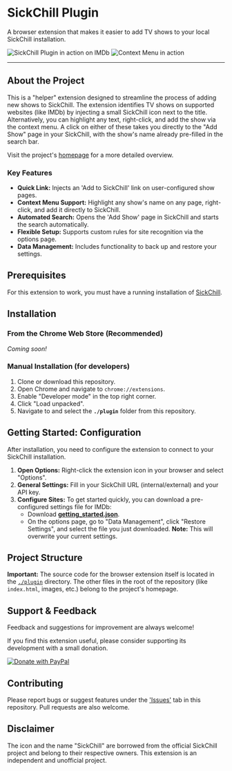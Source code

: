 # SickChill Plugin

A browser extension that makes it easier to add TV shows to your local SickChill installation.

![SickChill Plugin in action on IMDb](https://tiwas.github.io/sc-plugin/img/IMDb%20injected%20link.png)
![Context Menu in action](https://tiwas.github.io/sc-plugin/img/context_menu.png)

---

## About the Project

This is a "helper" extension designed to streamline the process of adding new shows to SickChill. The extension identifies TV shows on supported websites (like IMDb) by injecting a small SickChill icon next to the title. Alternatively, you can highlight any text, right-click, and add the show via the context menu. A click on either of these takes you directly to the "Add Show" page in your SickChill, with the show's name already pre-filled in the search bar.

Visit the project's [homepage](https://tiwas.github.io/sc-plugin/) for a more detailed overview.

### Key Features
* **Quick Link:** Injects an 'Add to SickChill' link on user-configured show pages.
* **Context Menu Support:** Highlight any show's name on any page, right-click, and add it directly to SickChill.
* **Automated Search:** Opens the 'Add Show' page in SickChill and starts the search automatically.
* **Flexible Setup:** Supports custom rules for site recognition via the options page.
* **Data Management:** Includes functionality to back up and restore your settings.

## Prerequisites

For this extension to work, you must have a running installation of [SickChill](https://sickchill.github.io/).

## Installation

### From the Chrome Web Store (Recommended)
*Coming soon!*

### Manual Installation (for developers)
1.  Clone or download this repository.
2.  Open Chrome and navigate to `chrome://extensions`.
3.  Enable "Developer mode" in the top right corner.
4.  Click "Load unpacked".
5.  Navigate to and select the **`./plugin`** folder from this repository.

## Getting Started: Configuration

After installation, you need to configure the extension to connect to your SickChill installation.

1.  **Open Options:** Right-click the extension icon in your browser and select "Options".
2.  **General Settings:** Fill in your SickChill URL (internal/external) and your API key.
3.  **Configure Sites:** To get started quickly, you can download a pre-configured settings file for IMDb:
    * Download [**getting_started.json**](https://tiwas.github.io/sc-plugin/getting_started.json).
    * On the options page, go to "Data Management", click "Restore Settings", and select the file you just downloaded. **Note:** This will overwrite your current settings.

## Project Structure

**Important:** The source code for the browser extension itself is located in the [`./plugin`](./plugin) directory. The other files in the root of the repository (like `index.html`, images, etc.) belong to the project's homepage.

## Support & Feedback

Feedback and suggestions for improvement are always welcome!

If you find this extension useful, please consider supporting its development with a small donation.

[![Donate with PayPal](https://img.shields.io/badge/Donate-PayPal-blue.svg)](http://paypal.me/tiwasno/1EUR)

## Contributing

Please report bugs or suggest features under the ['Issues'](https://github.com/Tiwas/sc-plugin/issues) tab in this repository. Pull requests are also welcome.

## Disclaimer

The icon and the name "SickChill" are borrowed from the official SickChill project and belong to their respective owners. This extension is an independent and unofficial project.
